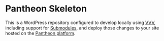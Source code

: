 # Pantheon Skeleton

This is a WordPress repository configured to develop locally using [VVV](https://github.com/Varying-Vagrant-Vagrants/VVV), including support for [Submodules](https://git-scm.com/book/en/v2/Git-Tools-Submodules), and deploy those changes to your site hosted on the [Pantheon platform](https://www.getpantheon.com).
